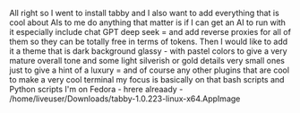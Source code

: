 All right so I went to install tabby and I also want to add everything that is cool about AIs to me do anything that matter is if I can get an AI to run with it especially include chat GPT deep seek = and add reverse proxies for all of them so they can be totally free in terms of tokens. Then I would like to add it a theme that is dark background glassy - with pastel colors to give a very mature overall tone and some light silverish or gold details very small ones just to give a hint of a luxury  = and of course any other plugins that are cool to make a very cool terminal my focus is basically on that bash scripts and Python scripts I'm on Fedora    -   hrere alreaady - /home/liveuser/Downloads/tabby-1.0.223-linux-x64.AppImage

